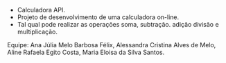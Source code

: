 - Calculadora API.
- Projeto de desenvolvimento de uma calculadora on-line. 
- Tal qual pode realizar as operações soma, subtração. adição divisão e multiplicação.

Equipe: 
Ana Júlia Melo Barbosa Félix, Alessandra Cristina Alves de Melo, Aline Rafaela Egito Costa, Maria Eloisa da Silva Santos. 
